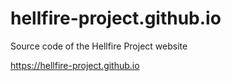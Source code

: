 # hellfire-project.github.io
Source code of the Hellfire Project website

https://hellfire-project.github.io
